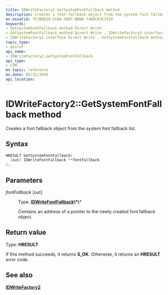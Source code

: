 ```yaml
---
title: IDWriteFactory2 GetSystemFontFallback method
description: Creates a font fallback object from the system font fallback list.
ms.assetid: 7F2BDB39-2CB4-4DB7-BBBA-74B0C07E7420
keywords:
- GetSystemFontFallback method Direct Write
- GetSystemFontFallback method Direct Write , IDWriteFactory2 interface
- IDWriteFactory2 interface Direct Write , GetSystemFontFallback method
topic_type:
- apiref
api_name:
- IDWriteFactory2.GetSystemFontFallback
api_type:
- COM
ms.topic: reference
ms.date: 05/31/2018
api_location: 
---
```


# IDWriteFactory2::GetSystemFontFallback method

Creates a font fallback object from the system font fallback list.

## Syntax


```C++
HRESULT GetSystemFontFallback(
  [out] IDWriteFontFallback **fontFallback
);
```



## Parameters

<dl> <dt>

*fontFallback* \[out\]
</dt> <dd>

Type: **[**IDWriteFontFallback**](https://msdn.microsoft.com/library/Dn280474(v=VS.85).aspx)\*\***

Contains an address of a pointer to the newly created font fallback object.

</dd> </dl>

## Return value

Type: **HRESULT**

If this method succeeds, it returns **S\_OK**. Otherwise, it returns an **HRESULT** error code.

## See also

<dl> <dt>

[**IDWriteFactory2**](idwritefactory2.md)
</dt> </dl>

 

 




